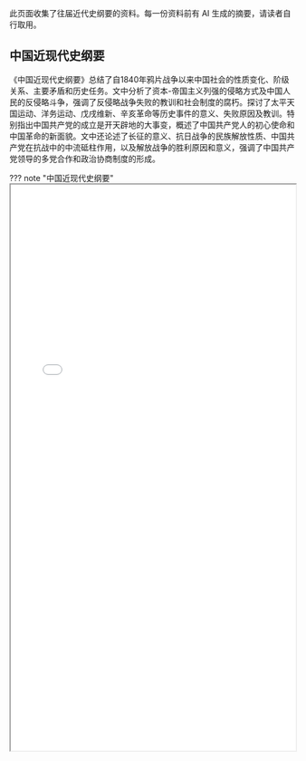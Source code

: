 此页面收集了往届近代史纲要的资料。每一份资料前有 AI 生成的摘要，请读者自行取用。

## 中国近现代史纲要

《中国近现代史纲要》总结了自1840年鸦片战争以来中国社会的性质变化、阶级关系、主要矛盾和历史任务。文中分析了资本-帝国主义列强的侵略方式及中国人民的反侵略斗争，强调了反侵略战争失败的教训和社会制度的腐朽。探讨了太平天国运动、洋务运动、戊戌维新、辛亥革命等历史事件的意义、失败原因及教训。特别指出中国共产党的成立是开天辟地的大事变，概述了中国共产党人的初心使命和中国革命的新面貌。文中还论述了长征的意义、抗日战争的民族解放性质、中国共产党在抗战中的中流砥柱作用，以及解放战争的胜利原因和意义，强调了中国共产党领导的多党合作和政治协商制度的形成。

??? note "中国近现代史纲要"
    <iframe loading="lazy" src="/static/course/history/docs/中国近现代史纲要.pdf" type="application/pdf" width=100% height=1000px></iframe>


